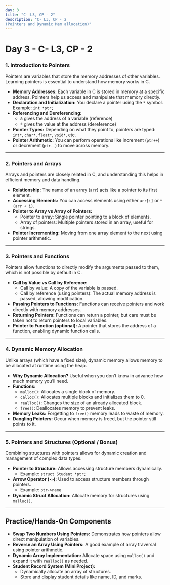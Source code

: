 ```yaml
---
day: 3
title: "C- L3, CP - 2"
description: "C- L3, CP - 2
(Pointers and Dynamic Mem allocation)"
---
```


# Day 3 - C- L3, CP - 2

### 1. Introduction to Pointers

Pointers are variables that store the memory addresses of other variables. Learning pointers is essential to understand how memory works in C.

- **Memory Addresses:** Each variable in C is stored in memory at a specific address. Pointers help us access and manipulate that memory directly.
- **Declaration and Initialization:** You declare a pointer using the `*` symbol. Example: `int *ptr;`
- **Referencing and Dereferencing:**
  - `&` gives the address of a variable (reference)
  - `*` gives the value at the address (dereference)
- **Pointer Types:** Depending on what they point to, pointers are typed: `int*`, `char*`, `float*`, `void*`, etc.
- **Pointer Arithmetic:** You can perform operations like increment (`ptr++`) or decrement (`ptr--`) to move across memory.

---

### 2. Pointers and Arrays

Arrays and pointers are closely related in C, and understanding this helps in efficient memory and data handling.

- **Relationship:** The name of an array (`arr`) acts like a pointer to its first element.
- **Accessing Elements:** You can access elements using either `arr[i]` or `*(arr + i)`.
- **Pointer to Array vs Array of Pointers:**
  - Pointer to array: Single pointer pointing to a block of elements.
  - Array of pointers: Multiple pointers stored in an array, useful for strings.
- **Pointer Incrementing:** Moving from one array element to the next using pointer arithmetic.

---

### 3. Pointers and Functions

Pointers allow functions to directly modify the arguments passed to them, which is not possible by default in C.

- **Call by Value vs Call by Reference:**
  - Call by value: A copy of the variable is passed.
  - Call by reference (using pointers): The actual memory address is passed, allowing modification.
- **Passing Pointers to Functions:** Functions can receive pointers and work directly with memory addresses.
- **Returning Pointers:** Functions can return a pointer, but care must be taken not to return pointers to local variables.
- **Pointer to Function (optional):** A pointer that stores the address of a function, enabling dynamic function calls.

---

### 4. Dynamic Memory Allocation

Unlike arrays (which have a fixed size), dynamic memory allows memory to be allocated at runtime using the heap.

- **Why Dynamic Allocation?** Useful when you don’t know in advance how much memory you’ll need.
- **Functions:**
  - `malloc()`: Allocates a single block of memory.
  - `calloc()`: Allocates multiple blocks and initializes them to 0.
  - `realloc()`: Changes the size of an already allocated block.
  - `free()`: Deallocates memory to prevent leaks.
- **Memory Leaks:** Forgetting to `free()` memory leads to waste of memory.
- **Dangling Pointers:** Occur when memory is freed, but the pointer still points to it.

---

### 5. Pointers and Structures (Optional / Bonus)

Combining structures with pointers allows for dynamic creation and management of complex data types.

- **Pointer to Structure:** Allows accessing structure members dynamically.
  - Example: `struct Student *ptr;`
- **Arrow Operator (`->`):** Used to access structure members through pointers.
  - Example: `ptr->name`
- **Dynamic Struct Allocation:** Allocate memory for structures using `malloc()`.

---

## Practice/Hands-On Components

- **Swap Two Numbers Using Pointers:** Demonstrates how pointers allow direct manipulation of variables.
- **Reverse an Array Using Pointers:** A good example of array traversal using pointer arithmetic.
- **Dynamic Array Implementation:** Allocate space using `malloc()` and expand it with `realloc()` as needed.
- **Student Record System (Mini Project):**
  - Dynamically allocate an array of structures.
  - Store and display student details like name, ID, and marks.

